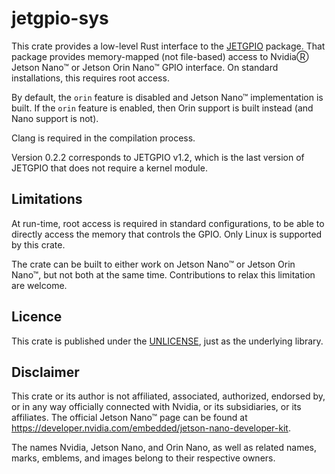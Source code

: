 # jetgpio-sys

This crate provides a low-level Rust interface to the [JETGPIO](https://github.com/Rubberazer/JETGPIO) package. That package provides memory-mapped (not file-based) access to NvidiaⓇ Jetson Nano™ or Jetson Orin Nano™ GPIO interface. On standard installations, this requires root access.

By default, the `orin` feature is disabled and Jetson Nano™ implementation is built. If the `orin` feature is enabled, then Orin support is built instead (and Nano support is not).

Clang is required in the compilation process.

Version 0.2.2 corresponds to JETGPIO v1.2, which is the last version of JETGPIO that does not require a kernel module.

## Limitations

At run-time, root access is required in standard configurations, to be able to directly access the memory that controls the GPIO. Only Linux is supported by this crate.

The crate can be built to either work on Jetson Nano™ or Jetson Orin Nano™, but not both at the same time. Contributions to relax this limitation are welcome.

## Licence

This crate is published under the [UNLICENSE](LICENSE), just as the underlying library.

## Disclaimer

This crate or its author is not affiliated, associated, authorized, endorsed by, or in any way officially connected with Nvidia, or its subsidiaries, or its affiliates. The official Jetson Nano™ page can be found at https://developer.nvidia.com/embedded/jetson-nano-developer-kit.

The names Nvidia, Jetson Nano, and Orin Nano, as well as related names, marks, emblems, and images belong to their respective owners.
